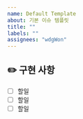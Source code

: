 ```yaml
---
name: Default Template
about: 기본 이슈 템플릿
title: ""
labels: ""
assignees: "wdgWon"
---
```


## ✏️ 구현 사항

- [ ] 할일
- [ ] 할일
- [ ] 할일

<!-- ## 📝 구현 사항 설명 -->
